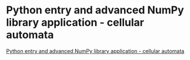 # Python entry and advanced NumPy library application - cellular automata
[Python entry and advanced NumPy library application - cellular automata](https://aiwithcloud.com/2022/09/19/python_entry_and_advanced_numpy_library_application___cellular_automata/)